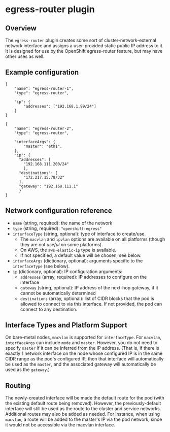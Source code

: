 # egress-router plugin

## Overview

The `egress-router` plugin creates some sort of
cluster-network-external network interface and assigns a user-provided
static public IP address to it. It is designed for use by the
OpenShift egress-router feature, but may have other uses as well.

## Example configuration

```
{
	"name": "egress-router-1",
	"type": "egress-router",

	"ip": {
		"addresses": ["192.168.1.99/24"]
	}
}

{
	"name": "egress-router-2",
	"type": "egress-router",

	"interfaceArgs": {
		"master": "eth1",
	},
    "ip": {
      "addresses": [
        "192.168.111.200/24"
        ],
      "destinations": [
        "172.217.15.78/32"
      ],
      "gateway": "192.168.111.1"
      }
}

```

## Network configuration reference

* `name` (string, required): the name of the network
* `type` (string, required): `"openshift-egress"`
* `interfaceType` (string, optional): type of interface to create/use.
  * The `macvlan` and `ipvlan` options are available on all platforms (though they are not *useful* on some platforms).
  * On AWS, the `aws-elastic-ip` type is available.
  * If not specified, a default value will be chosen; see below.
* `interfaceArgs` (dictionary, optional): arguments specific to the `interfaceType` (see below).
* `ip` (dictionary, optional): IP configuration arguments:
  * `addresses` (array, required): IP addresses to configure on the interface
  * `gateway` (string, optional): IP address of the next-hop gateway, if it cannot be automatically determined
  * `destinations` (array, optional): list of CIDR blocks that the pod is allowed to connect to via this interface. If not provided, the pod can connect to any destination.


## Interface Types and Platform Support

On bare-metal nodes, `macvlan` is supported for `interfaceType`. For `macvlan`, `interfaceArgs` can include `mode` and `master`. However, you do not need to specify `master` if it can be inferred from the IP address. (That is, if there is exactly 1 network interface on the node whose configured IP is in the same CIDR range as the pod's configured IP, then that interface will automatically be used as the `master`, and the associated gateway will automatically be used as the `gateway`.)

## Routing

The newly-created interface will be made the default route for the pod (with the existing default route being removed). However, the previously-default interface will still be used as the route to the cluster and service networks. Additional routes may also be added as needed. For instance, when using `macvlan`, a route will be added to the master's IP via the pod network, since it would not be accessible via the macvlan interface.
